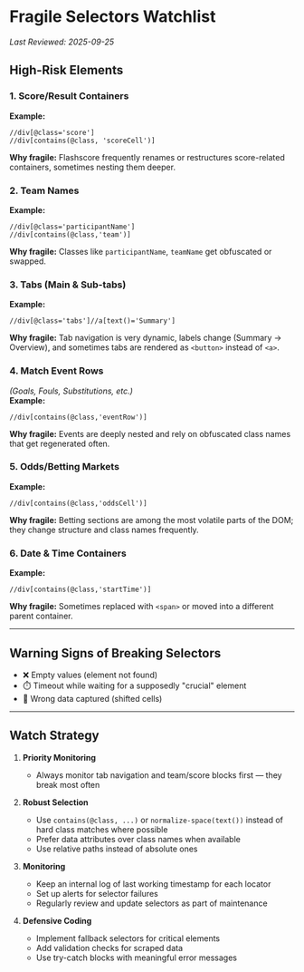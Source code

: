 # Fragile Selectors Watchlist  
*Last Reviewed: 2025-09-25*

## High-Risk Elements

### 1. Score/Result Containers
**Example:**  
```xpath
//div[@class='score']
//div[contains(@class, 'scoreCell')]
```
**Why fragile:** Flashscore frequently renames or restructures score-related containers, sometimes nesting them deeper.

### 2. Team Names
**Example:**  
```xpath
//div[@class='participantName']
//div[contains(@class,'team')]
```
**Why fragile:** Classes like `participantName`, `teamName` get obfuscated or swapped.

### 3. Tabs (Main & Sub-tabs)
**Example:**  
```xpath
//div[@class='tabs']//a[text()='Summary']
```
**Why fragile:** Tab navigation is very dynamic, labels change (Summary → Overview), and sometimes tabs are rendered as `<button>` instead of `<a>`.

### 4. Match Event Rows
*(Goals, Fouls, Substitutions, etc.)*  
**Example:**  
```xpath
//div[contains(@class,'eventRow')]
```
**Why fragile:** Events are deeply nested and rely on obfuscated class names that get regenerated often.

### 5. Odds/Betting Markets
**Example:**  
```xpath
//div[contains(@class,'oddsCell')]
```
**Why fragile:** Betting sections are among the most volatile parts of the DOM; they change structure and class names frequently.

### 6. Date & Time Containers
**Example:**  
```xpath
//div[contains(@class,'startTime')]
```
**Why fragile:** Sometimes replaced with `<span>` or moved into a different parent container.

---

## Warning Signs of Breaking Selectors

- ❌ Empty values (element not found)
- ⏱️ Timeout while waiting for a supposedly "crucial" element
- 🔄 Wrong data captured (shifted cells)

---

## Watch Strategy

1. **Priority Monitoring**
   - Always monitor tab navigation and team/score blocks first — they break most often

2. **Robust Selection**
   - Use `contains(@class, ...)` or `normalize-space(text())` instead of hard class matches where possible
   - Prefer data attributes over class names when available
   - Use relative paths instead of absolute ones

3. **Monitoring**
   - Keep an internal log of last working timestamp for each locator
   - Set up alerts for selector failures
   - Regularly review and update selectors as part of maintenance

4. **Defensive Coding**
   - Implement fallback selectors for critical elements
   - Add validation checks for scraped data
   - Use try-catch blocks with meaningful error messages
